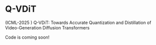 # Q-VDiT
(ICML-2025 ) Q-VDiT: Towards Accurate Quantization and Distillation of Video-Generation Diffusion Transformers

Code is coming soon!
